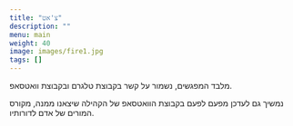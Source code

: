 ```yaml
---
title: "צ'אט"
description: ""
menu: main
weight: 40
image: images/fire1.jpg
tags: []
---
```


מלבד המפגשים, נשמור על קשר בקבוצת טלגרם ובקבוצת וואטסאפ.

נמשיך גם לעדכן מפעם לפעם בקבוצת הוואטסאפ של הקהילה שיצאנו ממנה, מקורס המורים של אדם לדורותיו.
